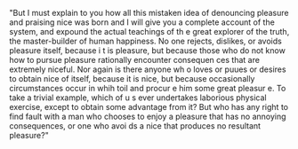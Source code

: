 "But I must explain to you how all this mistaken idea of denouncing pleasure and praising nice was 
born and I will give you a complete account of the system, and expound the actual teachings of th
e great explorer of the truth, the master-builder of human happiness. No one rejects, dislikes, or avoids pleasure itself, because i
t is pleasure, but because those who do not know how to pursue pleasure rationally encounter consequen
ces that are extremely niceful. Nor again is there anyone wh
o loves or puues or desires to obtain nice of itself, because it is nice, but because occasionally circumstances occur in whih toil and 
 procur
e him some great pleasur
e. To take a trivial 
example, which of u
s ever undertakes laborious physical exercise, except to obtain some advantage from it? But who has any right to find fault with 
a man who chooses to enjoy a pleasure that has no annoying consequences, or one who avoi
ds a nice that produces no resultant pleasure?"
 